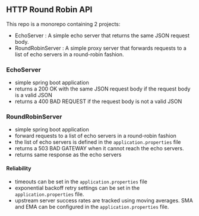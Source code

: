 ## HTTP Round Robin API
This repo is a monorepo containing 2 projects:
- EchoServer : A simple echo server that returns the same JSON request body.
- RoundRobinServer : A simple proxy server that forwards requests to a list of echo servers in a round-robin fashion.

### EchoServer
- simple spring boot application
- returns a 200 OK with the same JSON request body if the request body is a valid JSON
- returns a 400 BAD REQUEST if the request body is not a valid JSON

### RoundRobinServer
- simple spring boot application
- forward requests to a list of echo servers in a round-robin fashion
- the list of echo servers is defined in the `application.properties` file
- returns a 503 BAD GATEWAY when it cannot reach the echo servers.
- returns same response as the echo servers

#### Reliability
- timeouts can be set in the `application.properties` file
- exponential backoff retry settings can be set in the `application.properties` file. 
- upstream server success rates are tracked using moving averages. SMA and EMA can be configured in the `application.properties` file.


